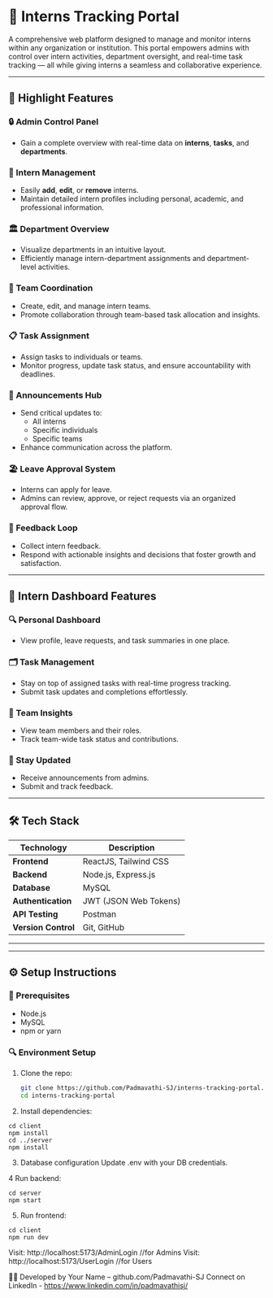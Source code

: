 # 💼 Interns Tracking Portal

A comprehensive web platform designed to manage and monitor interns within any organization or institution. This portal empowers admins with control over intern activities, department oversight, and real-time task tracking — all while giving interns a seamless and collaborative experience.

---

## 🚀 Highlight Features

### 🔒 Admin Control Panel
- Gain a complete overview with real-time data on **interns**, **tasks**, and **departments**.

### 👥 Intern Management
- Easily **add**, **edit**, or **remove** interns.
- Maintain detailed intern profiles including personal, academic, and professional information.

### 🏛️ Department Overview
- Visualize departments in an intuitive layout.
- Efficiently manage intern-department assignments and department-level activities.

### 🤝 Team Coordination
- Create, edit, and manage intern teams.
- Promote collaboration through team-based task allocation and insights.

### 📋 Task Assignment
- Assign tasks to individuals or teams.
- Monitor progress, update task status, and ensure accountability with deadlines.

### 📢 Announcements Hub
- Send critical updates to:
  - All interns
  - Specific individuals
  - Specific teams
- Enhance communication across the platform.

### 🏖️ Leave Approval System
- Interns can apply for leave.
- Admins can review, approve, or reject requests via an organized approval flow.

### 📝 Feedback Loop
- Collect intern feedback.
- Respond with actionable insights and decisions that foster growth and satisfaction.

---

## 🎯 Intern Dashboard Features

### 🔍 Personal Dashboard
- View profile, leave requests, and task summaries in one place.

### 🗂️ Task Management
- Stay on top of assigned tasks with real-time progress tracking.
- Submit task updates and completions effortlessly.

### 🤝 Team Insights
- View team members and their roles.
- Track team-wide task status and contributions.

### 📰 Stay Updated
- Receive announcements from admins.
- Submit and track feedback.

---

## 🛠️ Tech Stack

| Technology      | Description                          |
|------------------|--------------------------------------|
| **Frontend**     | ReactJS, Tailwind CSS                |
| **Backend**      | Node.js, Express.js                  |
| **Database**     | MySQL                                |
| **Authentication**| JWT (JSON Web Tokens)              |
| **API Testing**  | Postman                              |
| **Version Control** | Git, GitHub                       |

---


---

## ⚙️ Setup Instructions

### 🔧 Prerequisites
- Node.js
- MySQL
- npm or yarn

### 🔍 Environment Setup

1. Clone the repo:
   ```bash
   git clone https://github.com/Padmavathi-SJ/interns-tracking-portal.git
   cd interns-tracking-portal
   ```
   
2. Install dependencies:
```
cd client
npm install
cd ../server
npm install
```
3. Database configuration
Update .env with your DB credentials.

4 Run backend:
```
cd server
npm start
```

5. Run frontend:
```
cd client
npm run dev
```

Visit: http://localhost:5173/AdminLogin //for Admins
Visit: http://localhost:5173/UserLogin //for Users

👨‍💻 Developed by
Your Name – github.com/Padmavathi-SJ
Connect on LinkedIn - https://www.linkedin.com/in/padmavathisj/

